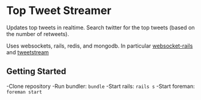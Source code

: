 # Top Tweet Streamer

Updates top tweets in realtime. Search twitter for the top tweets (based on the number of retweets).

Uses websockets, rails, redis, and mongodb. In particular [websocket-rails](https://github.com/websocket-rails/websocket-rails) and [tweetstream](https://github.com/tweetstream/tweetstream)

## Getting Started
-Clone repository
-Run bundler: ```bundle```
-Start rails: ```rails s```
-Start foreman: ```foreman start```

